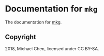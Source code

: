 # Documentation for `mkg`

The documentation for [mkg](https://github.com/cwchentw/mkg).

## Copyright

2018, Michael Chen, licensed under CC BY-SA.